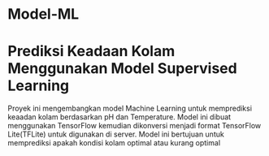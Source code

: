 # Model-ML

# Prediksi Keadaan Kolam Menggunakan Model Supervised Learning

Proyek ini mengembangkan model Machine Learning untuk memprediksi keaadan kolam berdasarkan pH dan Temperature. Model ini dibuat menggunakan TensorFlow kemudian dikonversi menjadi format TensorFlow Lite(TFLite) untuk digunakan di server. Model ini bertujuan untuk memprediksi apakah kondisi kolam optimal atau kurang optimal
